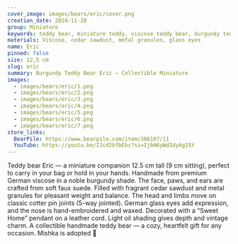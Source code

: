 ```yaml
---
cover_image: images/bears/eric/cover.png
creation_date: 2024-11-28
group: Miniature 
keywords: teddy bear, miniature teddy, viscose teddy bear, burgundy teddy, handmade toy, artisanal teddy, collectible teddy bear, small teddy, teddy 12 cm, teddy gift, interior teddy, handmade bear, teddy collection, pocket teddy, handmade souvenir
materials: Viscose, cedar sawdust, metal granules, glass eyes
name: Eric
pinned: false
size: 12,5 cm
slug: eric
summary: Burgundy Teddy Bear Eric — Collectible Miniature
images:
  - images/bears/eric/1.png
  - images/bears/eric/2.png
  - images/bears/eric/3.png
  - images/bears/eric/4.png
  - images/bears/eric/5.png
  - images/bears/eric/6.png
  - images/bears/eric/7.png
store_links:
  BearPile: https://www.bearpile.com/item/386107/11
  YouTube: https://youtu.be/IJcd2bfbEhc?si=IjbH6yWdIdy4g15Y
---
```

Teddy bear Eric — a miniature companion 12.5 cm tall (9 cm sitting), perfect to carry in your bag or hold in your hands. Handmade from premium German viscose in a noble burgundy shade. The face, paws, and ears are crafted from soft faux suede. Filled with fragrant cedar sawdust and metal granules for pleasant weight and balance. The head and limbs move on classic cotter pin joints (5-way jointed). German glass eyes add expression, and the nose is hand-embroidered and waxed. Decorated with a “Sweet Home” pendant on a leather cord. Light oil shading gives depth and vintage charm. A collectible handmade teddy bear — a cozy, heartfelt gift for any occasion.
Mishka is adopted 🏡